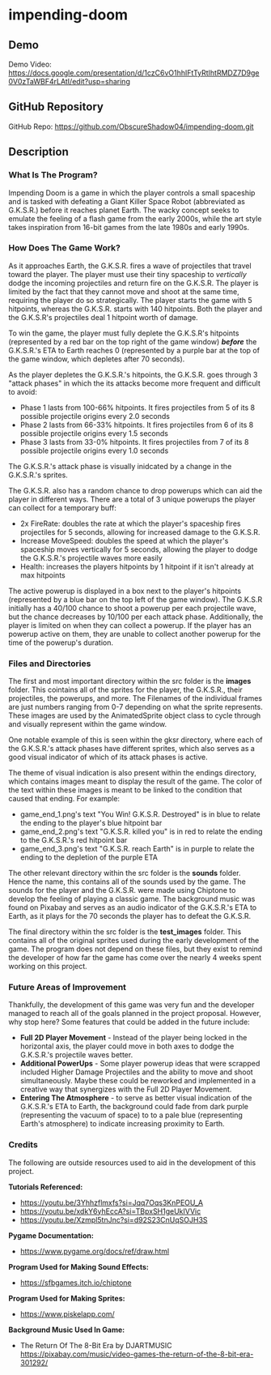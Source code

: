 # impending-doom

## Demo
Demo Video: <https://docs.google.com/presentation/d/1czC6vO1hhIFtTyRtIhtRMDZ7D9ge0V0zTaWBF4rLAtI/edit?usp=sharing>

## GitHub Repository
GitHub Repo: <https://github.com/ObscureShadow04/impending-doom.git>

## Description

### What Is The Program?
Impending Doom is a game in which the player controls a small spaceship and is tasked with defeating a Giant Killer Space Robot (abbreviated as G.K.S.R.) before it reaches planet Earth. The wacky concept seeks to emulate the feeling of a flash game from the early 2000s, while the art style takes inspiration from 16-bit games from the late 1980s and early 1990s.

### How Does The Game Work?
As it approaches Earth, the G.K.S.R. fires a wave of projectiles that travel toward the player. The player must use their tiny spaceship to *vertically* dodge the incoming projectiles and return fire on the G.K.S.R. The player is limited by the fact that they cannot move and shoot at the same time, requiring the player do so strategically. The player starts the game with 5 hitpoints, whereas the G.K.S.R. starts with 140 hitpoints. Both the player and the G.K.S.R's projectiles deal 1 hitpoint worth of damage.

To win the game, the player must fully deplete the G.K.S.R's hitpoints (represented by a red bar on the top right of the game window) ***before*** the G.K.S.R.'s ETA to Earth reaches 0 (represented by a purple bar at the top of the game window, which depletes after 70 seconds).

As the player depletes the G.K.S.R.'s hitpoints, the G.K.S.R. goes through 3 "attack phases" in which the its attacks become more frequent and difficult to avoid:
- Phase 1 lasts from 100-66% hitpoints. It fires projectiles from 5 of its 8 possible projectile origins every 2.0 seconds
- Phase 2 lasts from 66-33% hitpoints. It fires projectiles from 6 of its 8 possible projectile origins every 1.5 seconds
- Phase 3 lasts from 33-0% hitpoints. It fires projectiles from 7 of its 8 possible projectile origins every 1.0 seconds

The G.K.S.R.'s attack phase is visually inidcated by a change in the G.K.S.R.'s sprites.

The G.K.S.R. also has a random chance to drop powerups which can aid the player in different ways. There are a total of 3 unique powerups the player can collect for a temporary buff:
- 2x FireRate: doubles the rate at which the player's spaceship fires projectiles for 5 seconds, allowing for increased damage to the G.K.S.R.
- Increase MoveSpeed: doubles the speed at which the player's spaceship moves vertically for 5 seconds, allowing the player to dodge the G.K.S.R.'s projectile waves more easily
- Health: increases the players hitpoints by 1 hitpoint if it isn't already at max hitpoints

The active powerup is displayed in a box next to the player's hitpoints (represented by a blue bar on the top left of the game window). The G.K.S.R initially has a 40/100 chance to shoot a powerup per each projectile wave, but the chance decreases by 10/100 per each attack phase. Additionally, the player is limited on when they can collect a powerup. If the player has an powerup active on them, they are unable to collect another powerup for the time of the powerup's duration.

### Files and Directories
The first and most important directory within the src folder is the **images** folder. This cointains all of the sprites for the player, the G.K.S.R., their projectiles, the powerups, and more. The Filenames of the individual frames are just numbers ranging from 0-7 depending on what the sprite represents. These images are used by the AnimatedSprite object class to cycle through and visually represent within the game window. 

One notable example of this is seen within the gksr directory, where each of the G.K.S.R.'s attack phases have different sprites, which also serves as a good visual indicator of which of its attack phases is active. 

The theme of visual indication is also present within the endings directory, which contains images meant to display the result of the game. The color of the text within these images is meant to be linked to the condition that caused that ending. For example:
- game_end_1.png's text "You Win! G.K.S.R. Destroyed" is in blue to relate the ending to the player's blue hitpoint bar
- game_end_2.png's text "G.K.S.R. killed you" is in red to relate the ending to the G.K.S.R.'s red hitpoint bar
- game_end_3.png's text "G.K.S.R. reach Earth" is in purple to relate the ending to the depletion of the purple ETA

The other relevant directory within the src folder is the **sounds** folder. Hence the name, this contains all of the sounds used by the game. The sounds for the player and the G.K.S.R. were made using Chiptone to develop the feeling of playing a classic game. The background music was found on Pixabay and serves as an audio indicator of the G.K.S.R.'s ETA to Earth, as it plays for the 70 seconds the player has to defeat the G.K.S.R.

The final directory within the src folder is the **test_images** folder. This contains all of the original sprites used during the early development of the game. The program does not depend on these files, but they exist to remind the developer of how far the game has come over the nearly 4 weeks spent working on this project.

### Future Areas of Improvement
Thankfully, the development of this game was very fun and the developer managed to reach all of the goals planned in the project proposal. However, why stop here? Some features that could be added in the future include:
- **Full 2D Player Movement** - Instead of the player being locked in the horizontal axis, the player could move in both axes to dodge the G.K.S.R.'s projectile waves better.
- **Additional PowerUps** - Some player powerup ideas that were scrapped included Higher Damage Projectiles and the ability to move and shoot simultaneously. Maybe these could be reworked and implemented in a creative way that synergizes with the Full 2D Player Movement.
- **Entering The Atmosphere** - to serve as better visual indication of the G.K.S.R.'s ETA to Earth, the background could fade from dark purple (representing the vacuum of space) to to a pale blue (representing Earth's atmosphere) to indicate increasing proximity to Earth.

### Credits
The following are outside resources used to aid in the development of this project.

**Tutorials Referenced:**
- <https://youtu.be/3Yhhzflmxfs?si=Jqq7Oqs3KnPEOU_A>
- <https://youtu.be/xdkY6yhEccA?si=TBpxSH1geUkIVVic>
- <https://youtu.be/Xzmpl5tnJnc?si=d92S23CnUqSOJH3S>

**Pygame Documentation:**
- <https://www.pygame.org/docs/ref/draw.html>

**Program Used for Making Sound Effects:**
- <https://sfbgames.itch.io/chiptone>

**Program Used for Making Sprites:**
- <https://www.piskelapp.com/>

**Background Music Used In Game:**
- The Return Of The 8-Bit Era by DJARTMUSIC <https://pixabay.com/music/video-games-the-return-of-the-8-bit-era-301292/>
